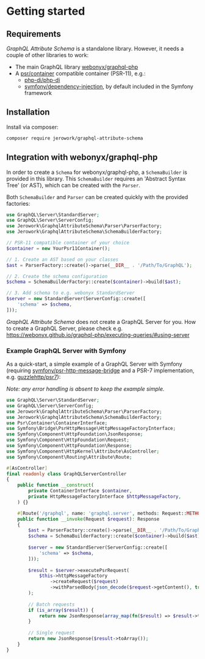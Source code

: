 # Getting started

## Requirements
*GraphQL Attribute Schema* is a standalone library. However, it needs a couple of other libraries to work:

- The main GraphQL library [webonyx/graphql-php](https://github.com/webonyx/graphql-php)
- A [psr/container](https://github.com/php-fig/container) compatible container (PSR-11), e.g.:
    - [php-di/php-di](https://github.com/PHP-DI/PHP-DI)
    - [symfony/dependency-injection](https://github.com/symfony/dependency-injection), by default included in the Symfony framework 

## Installation
Install via composer:
```bash
composer require jerowork/graphql-attribute-schema
```

## Integration with webonyx/graphql-php
In order to create a `Schema` for webonyx/graphql-php, a `SchemaBuilder` is provided in this library.
This `SchemaBuilder` requires an 'Abstract Syntax Tree' (or AST), which can be created with the `Parser`.

Both `SchemaBuilder` and `Parser` can be created quickly with the provided factories:

```php
use GraphQL\Server\StandardServer;
use GraphQL\Server\ServerConfig;
use Jerowork\GraphqlAttributeSchema\Parser\ParserFactory;
use Jerowork\GraphqlAttributeSchema\SchemaBuilderFactory;

// PSR-11 compatible container of your choice
$container = new YourPsr11Container();

// 1. Create an AST based on your classes
$ast = ParserFactory::create()->parse(__DIR__ . '/Path/To/GraphQL');

// 2. Create the schema configuration
$schema = SchemaBuilderFactory::create($container)->build($ast);

// 3. Add schema to e.g. webonyx StandardServer
$server = new StandardServer(ServerConfig::create([
    'schema' => $schema,
]));
```

*GraphQL Attribute Schema* does not create a GraphQL Server for you.
How to create a GraphQL Server, please check e.g. https://webonyx.github.io/graphql-php/executing-queries/#using-server

### Example GraphQL Server with Symfony

As a quick-start, a simple example of a GraphQL Server with Symfony 
(requiring [symfony/psr-http-message-bridge](https://github.com/symfony/psr-http-message-bridge) and a PSR-7 implementation, e.g. [guzzlehttp/psr7](https://github.com/guzzle/psr7)):

_Note: any error handling is absent to keep the example simple._
```php
use GraphQL\Server\StandardServer;
use GraphQL\Server\ServerConfig;
use Jerowork\GraphqlAttributeSchema\Parser\ParserFactory;
use Jerowork\GraphqlAttributeSchema\SchemaBuilderFactory;
use Psr\Container\ContainerInterface;
use Symfony\Bridge\PsrHttpMessage\HttpMessageFactoryInterface;
use Symfony\Component\HttpFoundation\JsonResponse;
use Symfony\Component\HttpFoundation\Request;
use Symfony\Component\HttpFoundation\Response;
use Symfony\Component\HttpKernel\Attribute\AsController;
use Symfony\Component\Routing\Attribute\Route;

#[AsController]
final readonly class GraphQLServerController
{
    public function __construct(
        private ContainerInterface $container,
        private HttpMessageFactoryInterface $httpMessageFactory,
    ) {}

    #[Route('/graphql', name: 'graphql.server', methods: Request::METHOD_POST)]
    public function __invoke(Request $request): Response
    {
        $ast = ParserFactory::create()->parse(__DIR__ . '/Path/To/GraphQL');
        $schema = SchemaBuilderFactory::create($container)->build($ast);
        
        $server = new StandardServer(ServerConfig::create([
            'schema' => $schema,
        ]));
        
        $result = $server->executePsrRequest(
            $this->httpMessageFactory
                ->createRequest($request)
                ->withParsedBody(json_decode($request->getContent(), true, flags: JSON_THROW_ON_ERROR)),
        );
        
        // Batch requests
        if (is_array($result)) {
            return new JsonResponse(array_map(fn($result) => $result->toArray(), $result));        
        }
        
        // Single request
        return new JsonResponse($result->toArray());
    }
}
```
